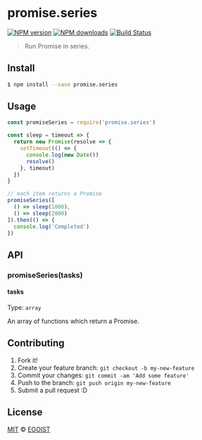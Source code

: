 # promise.series

[![NPM version](https://img.shields.io/npm/v/promise.series.svg?style=flat-square)](https://npmjs.com/package/promise.series) [![NPM downloads](https://img.shields.io/npm/dm/promise.series.svg?style=flat-square)](https://npmjs.com/package/promise.series) [![Build Status](https://img.shields.io/circleci/project/egoist/promise.series/master.svg?style=flat-square)](https://circleci.com/gh/egoist/promise.series)

> Run Promise in series.

## Install

```bash
$ npm install --save promise.series
```

## Usage

```js
const promiseSeries = require('promise.series')

const sleep = timeout => {
  return new Promise(resolve => {
    setTimeout(() => {
      console.log(new Date())
      resolve()
    }, timeout)
  })
}

// each item returns a Promise
promiseSeries([
  () => sleep(1000),
  () => sleep(2000)
]).then(() => {
  console.log('Completed')
})
```

## API

### promiseSeries(tasks)

#### tasks

Type: `array`

An array of functions which return a Promise.

## Contributing

1. Fork it!
2. Create your feature branch: `git checkout -b my-new-feature`
3. Commit your changes: `git commit -am 'Add some feature'`
4. Push to the branch: `git push origin my-new-feature`
5. Submit a pull request :D

## License

[MIT](https://egoist.mit-license.org/) © [EGOIST](https://github.com/egoist)
